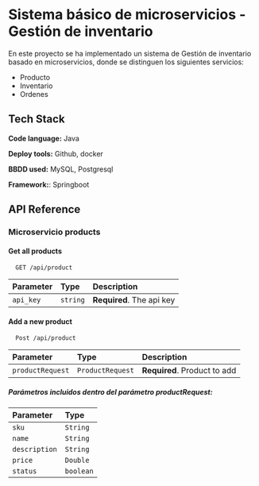 
# Sistema básico de microservicios - Gestión de inventario

En este proyecto se ha implementado un sistema de Gestión de inventario basado en microservicios, donde se distinguen los siguientes servicios:

* Producto
* Inventario
* Ordenes


## Tech Stack

**Code language:** Java

**Deploy tools:** Github, docker

**BBDD used:** MySQL, Postgresql

**Framework:**: Springboot


## API Reference

### Microservicio products

#### Get all products

```http
  GET /api/product
```

| Parameter | Type     | Description                |
| :-------- | :------- | :------------------------- |
| `api_key` | `string` | **Required**. The api key |

#### Add a new product

```http
  Post /api/product
```

| Parameter | Type     | Description                       |
| :-------- | :------- | :-------------------------------- |
| `productRequest`      | `ProductRequest` | **Required**. Product to add

##### Parámetros incluidos dentro del parámetro productRequest:

| Parameter | Type     |
| :-------- | :------- |
| `sku`      | `String` 
| `name`      | `String` |
| `description`      | `String` 
| `price`      | `Double` 
| `status`      | `boolean` 



